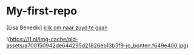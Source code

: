 # My-first-repo
[Lisa Benedik]
[klik om naar zuyd te gaan](https://zuyd.nl)

!(https://l1.nl/img-cache/old-assets/a700150942de644295d21826eb13b3f9-jo_bonten.f649e400.jpg)
